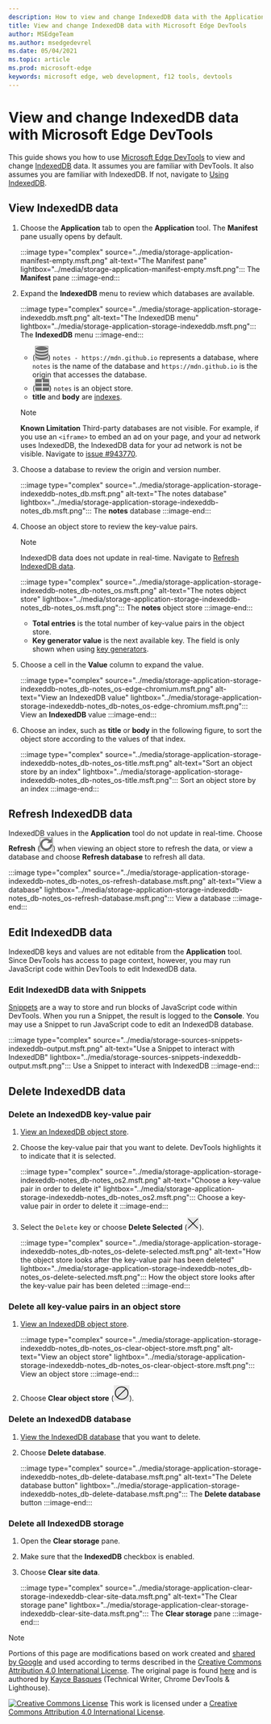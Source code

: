 ```yaml
---
description: How to view and change IndexedDB data with the Application panel and Snippets.
title: View and change IndexedDB data with Microsoft Edge DevTools
author: MSEdgeTeam
ms.author: msedgedevrel
ms.date: 05/04/2021
ms.topic: article
ms.prod: microsoft-edge
keywords: microsoft edge, web development, f12 tools, devtools
---
```

<!-- Copyright Kayce Basques

   Licensed under the Apache License, Version 2.0 (the "License");
   you may not use this file except in compliance with the License.
   You may obtain a copy of the License at

       https://www.apache.org/licenses/LICENSE-2.0

   Unless required by applicable law or agreed to in writing, software
   distributed under the License is distributed on an "AS IS" BASIS,
   WITHOUT WARRANTIES OR CONDITIONS OF ANY KIND, either express or implied.
   See the License for the specific language governing permissions and
   limitations under the License.  -->
# View and change IndexedDB data with Microsoft Edge DevTools

This guide shows you how to use [Microsoft Edge DevTools](../../devtools-guide-chromium/index.md) to view and change [IndexedDB](https://developer.mozilla.org/docs/Web/API/IndexedDB_API) data.  It assumes you are familiar with DevTools.  It also assumes you are familiar with IndexedDB.  If not, navigate to [Using IndexedDB](https://developer.mozilla.org/docs/Web/API/IndexedDB_API/Using_IndexedDB).


<!-- ====================================================================== -->
## View IndexedDB data

1.  Choose the **Application** tab to open the **Application** tool.  The **Manifest** pane usually opens by default.

    :::image type="complex" source="../media/storage-application-manifest-empty.msft.png" alt-text="The Manifest pane" lightbox="../media/storage-application-manifest-empty.msft.png":::
       The **Manifest** pane
    :::image-end:::

1.  Expand the **IndexedDB** menu to review which databases are available.

    :::image type="complex" source="../media/storage-application-storage-indexeddb.msft.png" alt-text="The IndexedDB menu" lightbox="../media/storage-application-storage-indexeddb.msft.png":::
       The **IndexedDB** menu
    :::image-end:::

    *   (![Database icon](../media/database-icon.msft.png)) `notes - https://mdn.github.io` represents a database, where `notes` is the name of the database and `https://mdn.github.io` is the origin that accesses the database.
    *   (![Object Store icon](../media/object-store-icon.msft.png)) `notes` is an object store.
    *   **title** and **body** are [indexes](https://developer.mozilla.org/docs/Web/API/IndexedDB_API/Using_IndexedDB#Using_an_index).

    > [!NOTE]
    > **Known Limitation**  Third-party databases are not visible.  For example, if you use an `<iframe>` to embed an ad on your page, and your ad network uses IndexedDB, the IndexedDB data for your ad network is not be visible.  Navigate to [issue #943770](https://crbug.com/943770).

1.  Choose a database to review the origin and version number.

    :::image type="complex" source="../media/storage-application-storage-indexeddb-notes_db.msft.png" alt-text="The notes database" lightbox="../media/storage-application-storage-indexeddb-notes_db.msft.png":::
       The **notes** database
    :::image-end:::

1.  Choose an object store to review the key-value pairs.

    > [!NOTE]
    > IndexedDB data does not update in real-time.  Navigate to [Refresh IndexedDB data](#refresh-indexeddb-data).

    :::image type="complex" source="../media/storage-application-storage-indexeddb-notes_db-notes_os.msft.png" alt-text="The notes object store" lightbox="../media/storage-application-storage-indexeddb-notes_db-notes_os.msft.png":::
       The **notes** object store
    :::image-end:::

    *   **Total entries** is the total number of key-value pairs in the object store.
    *   **Key generator value** is the next available key.  The field is only shown when using [key generators](https://developer.mozilla.org/docs/Web/API/IndexedDB_API/Basic_Concepts_Behind_IndexedDB#gloss_keygenerator).

1.  Choose a cell in the **Value** column to expand the value.

    :::image type="complex" source="../media/storage-application-storage-indexeddb-notes_db-notes_os-edge-chromium.msft.png" alt-text="View an IndexedDB value" lightbox="../media/storage-application-storage-indexeddb-notes_db-notes_os-edge-chromium.msft.png":::
       View an **IndexedDB** value
    :::image-end:::

1.  Choose an index, such as **title** or **body** in the following figure, to sort the object store according to the values of that index.

    :::image type="complex" source="../media/storage-application-storage-indexeddb-notes_db-notes_os-title.msft.png" alt-text="Sort an object store by an index" lightbox="../media/storage-application-storage-indexeddb-notes_db-notes_os-title.msft.png":::
       Sort an object store by an index
    :::image-end:::


<!-- ====================================================================== -->
## Refresh IndexedDB data

IndexedDB values in the **Application** tool do not update in real-time.  Choose **Refresh** (![Refresh](../media/reload-icon.msft.png)) when viewing an object store to refresh the data, or view a database and choose **Refresh database** to refresh all data.

:::image type="complex" source="../media/storage-application-storage-indexeddb-notes_db-notes_os-refresh-database.msft.png" alt-text="View a database" lightbox="../media/storage-application-storage-indexeddb-notes_db-notes_os-refresh-database.msft.png":::
   View a database
:::image-end:::


<!-- ====================================================================== -->
## Edit IndexedDB data

IndexedDB keys and values are not editable from the **Application** tool.  Since DevTools has access to page context, however, you may run JavaScript code within DevTools to edit IndexedDB data.

### Edit IndexedDB data with Snippets

[Snippets](../javascript/snippets.md) are a way to store and run blocks of JavaScript code within DevTools.  When you run a Snippet, the result is logged to the **Console**.  You may use a Snippet to run JavaScript code to edit an IndexedDB database.

:::image type="complex" source="../media/storage-sources-snippets-indexeddb-output.msft.png" alt-text="Use a Snippet to interact with IndexedDB" lightbox="../media/storage-sources-snippets-indexeddb-output.msft.png":::
   Use a Snippet to interact with IndexedDB
:::image-end:::


<!-- ====================================================================== -->
## Delete IndexedDB data

### Delete an IndexedDB key-value pair

1.  [View an IndexedDB object store](#view-indexeddb-data).
1.  Choose the key-value pair that you want to delete.  DevTools highlights it to indicate that it is selected.

    :::image type="complex" source="../media/storage-application-storage-indexeddb-notes_db-notes_os2.msft.png" alt-text="Choose a key-value pair in order to delete it" lightbox="../media/storage-application-storage-indexeddb-notes_db-notes_os2.msft.png":::
       Choose a key-value pair in order to delete it
    :::image-end:::

1.  Select the `Delete` key or choose **Delete Selected** (![Delete Selected](../media/delete-icon.msft.png)).

    :::image type="complex" source="../media/storage-application-storage-indexeddb-notes_db-notes_os-delete-selected.msft.png" alt-text="How the object store looks after the key-value pair has been deleted" lightbox="../media/storage-application-storage-indexeddb-notes_db-notes_os-delete-selected.msft.png":::
       How the object store looks after the key-value pair has been deleted
    :::image-end:::

### Delete all key-value pairs in an object store

1.  [View an IndexedDB object store](#view-indexeddb-data).

    :::image type="complex" source="../media/storage-application-storage-indexeddb-notes_db-notes_os-clear-object-store.msft.png" alt-text="View an object store" lightbox="../media/storage-application-storage-indexeddb-notes_db-notes_os-clear-object-store.msft.png":::
       View an object store
    :::image-end:::

1.  Choose **Clear object store** (![Clear object store](../media/clear-icon.msft.png)).

### Delete an IndexedDB database

1.  [View the IndexedDB database](#view-indexeddb-data) that you want to delete.
1.  Choose **Delete database**.

    :::image type="complex" source="../media/storage-application-storage-indexeddb-notes_db-delete-database.msft.png" alt-text="The Delete database button" lightbox="../media/storage-application-storage-indexeddb-notes_db-delete-database.msft.png":::
       The **Delete database** button
    :::image-end:::

### Delete all IndexedDB storage

1.  Open the **Clear storage** pane.
1.  Make sure that the **IndexedDB** checkbox is enabled.
1.  Choose **Clear site data**.

    :::image type="complex" source="../media/storage-application-clear-storage-indexeddb-clear-site-data.msft.png" alt-text="The Clear storage pane" lightbox="../media/storage-application-clear-storage-indexeddb-clear-site-data.msft.png":::
       The **Clear storage** pane
    :::image-end:::


<!-- ====================================================================== -->
<!-- links -->

[MicrosoftEdgeDevTools]: ../../devtools-guide-chromium/index.md "Microsoft Edge  Developer tools | Microsoft Docs"
[DevtoolsJavascriptSnippets]: ../javascript/snippets.md "Run snippets of JavaScript on any page with Microsoft Edge DevTools | Microsoft Docs"
<!-- external links -->
[ChromiumIssue943770]: https://crbug.com/943770 "943770 - DevTools: Show iframe IndexedDB databases - chromium - Monorail"

[MDNBasicConceptsKeyGenerator]: https://developer.mozilla.org/docs/Web/API/IndexedDB_API/Basic_Concepts_Behind_IndexedDB#gloss_keygenerator "Key Generator - Basic Concepts | MDN"
[MDNIndexedDBAPI]: https://developer.mozilla.org/docs/Web/API/IndexedDB_API "IndexedDB API | MDN"
[MDNUsingIndexedDB]: https://developer.mozilla.org/docs/Web/API/IndexedDB_API/Using_IndexedDB "Using IndexedDB | MDN"
[MDNUsingIndexedDBUsingIndex]: https://developer.mozilla.org/docs/Web/API/IndexedDB_API/Using_IndexedDB#Using_an_index "Using an index - Using IndexedDB | MDN"


<!-- ====================================================================== -->
> [!NOTE]
> Portions of this page are modifications based on work created and [shared by Google](https://developers.google.com/terms/site-policies) and used according to terms described in the [Creative Commons Attribution 4.0 International License](https://creativecommons.org/licenses/by/4.0).
> The original page is found [here](https://developers.google.com/web/tools/chrome-devtools/storage/indexeddb) and is authored by [Kayce Basques](https://developers.google.com/web/resources/contributors#kayce-basques) (Technical Writer, Chrome DevTools \& Lighthouse).

[![Creative Commons License](https://i.creativecommons.org/l/by/4.0/88x31.png)](https://creativecommons.org/licenses/by/4.0)
This work is licensed under a [Creative Commons Attribution 4.0 International License](https://creativecommons.org/licenses/by/4.0).

[CCA4IL]: https://creativecommons.org/licenses/by/4.0
[CCby4Image]: https://i.creativecommons.org/l/by/4.0/88x31.png
[GoogleSitePolicies]: https://developers.google.com/terms/site-policies
[KayceBasques]: https://developers.google.com/web/resources/contributors#kayce-basques
